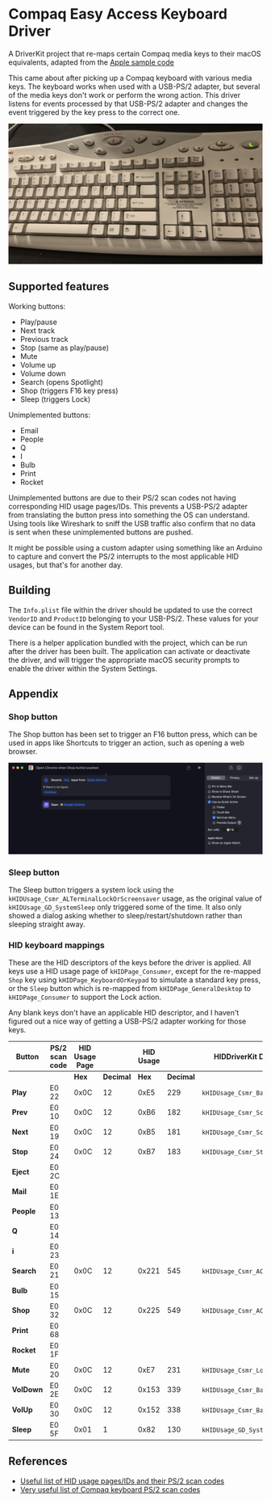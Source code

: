 # Compaq Easy Access Keyboard Driver

A DriverKit project that re-maps certain Compaq media keys to their macOS equivalents, adapted from the [Apple sample code](https://developer.apple.com/documentation/hiddriverkit/handling_keyboard_events_from_a_human_interface_device)

This came about after picking up a Compaq keyboard with various media keys. The keyboard works when used with a USB-PS/2 adapter, but several of the media keys don't work or perform the wrong action. This driver listens for events processed by that USB-PS/2 adapter and changes the event triggered by the key press to the correct one.

![Keyboard](img/compaq.jpg)

## Supported features

Working buttons:
- Play/pause
- Next track
- Previous track
- Stop (same as play/pause)
- Mute
- Volume up
- Volume down
- Search (opens Spotlight)
- Shop (triggers F16 key press)
- Sleep (triggers Lock)

Unimplemented buttons:
- Email 
- People 
- Q
- I
- Bulb
- Print
- Rocket

Unimplemented buttons are due to their PS/2 scan codes not having corresponding HID usage pages/IDs. This prevents a USB-PS/2 adapter from translating the button press into something the OS can understand. Using tools like Wireshark to sniff the USB traffic also confirm that no data is sent when these unimplemented buttons are pushed.

It might be possible using a custom adapter using something like an Arduino to capture and convert the PS/2 interrupts to the most applicable HID usages, but that's for another day.

## Building

The `Info.plist` file within the driver should be updated to use the correct `VendorID` and `ProductID` belonging to your USB-PS/2. These values for your device can be found in the System Report tool.

There is a helper application bundled with the project, which can be run after the driver has been built. The application can activate or deactivate the driver, and will trigger the appropriate macOS security prompts to enable the driver within the System Settings.

## Appendix

### Shop button

The Shop button has been set to trigger an F16 button press, which can be used in apps like Shortcuts to trigger an action, such as opening a web browser.

![Keyboard](img/shortcut.png)

### Sleep button

The Sleep button triggers a system lock using the `kHIDUsage_Csmr_ALTerminalLockOrScreensaver` usage, as the original value of `kHIDUsage_GD_SystemSleep` only triggered some of the time. It also only showed a dialog asking whether to sleep/restart/shutdown rather than sleeping straight away.

### HID keyboard mappings

These are the HID descriptors of the keys before the driver is applied. All keys use a HID usage page of `kHIDPage_Consumer`, except for the re-mapped `Shop` key using `kHIDPage_KeyboardOrKeypad` to simulate a standard key press, or the `Sleep` button which is re-mapped from `kHIDPage_GeneralDesktop` to `kHIDPage_Consumer` to support the Lock action.

Any blank keys don't have an applicable HID descriptor, and I haven't figured out a nice way of getting a USB-PS/2 adapter working for those keys.

| **Button**                 | **PS/2 scan code** | **HID Usage Page** |             | **HID Usage** |             | **HIDDriverKit Default Enum**      | **Compaq Driver Enum**           |
|----------------------------|--------------------|--------------------|-------------|---------------|-------------|------------------------------------|----------------------------------|
|                            |                    | **Hex**            | **Decimal** | **Hex**       | **Decimal** |                                    |                                  |
| **Play**                   | E0 22              | 0x0C               | 12          | 0xE5          | 229         | `kHIDUsage_Csmr_BassBoost`         | `kHIDUsage_Csmr_PlayOrPause`     |
| **Prev**                   | E0 10              | 0x0C               | 12          | 0xB6          | 182         | `kHIDUsage_Csmr_ScanPreviousTrack` | `kHIDUsage_Csmr_Rewind`          |
| **Next**                   | E0 19              | 0x0C               | 12          | 0xB5          | 181         | `kHIDUsage_Csmr_ScanNextTrack`     | `kHIDUsage_Csmr_FastForward`     |
| **Stop**                   | E0 24              | 0x0C               | 12          | 0xB7          | 183         | `kHIDUsage_Csmr_Stop`              | `kHIDUsage_Csmr_PlayOrPause`     |
| **Eject**                  | E0 2C              |                    |             |               |             |                                    |                                  |
| **Mail**                   | E0 1E              |                    |             |               |             |                                    |                                  |
| **People**                 | E0 13              |                    |             |               |             |                                    |                                  |
| **Q**                      | E0 14              |                    |             |               |             |                                    |                                  |
| **i**                      | E0 23              |                    |             |               |             |                                    |                                  |
| **Search**                 | E0 21              | 0x0C               | 12          | 0x221         | 545         | `kHIDUsage_Csmr_ACSearch`          | `kHIDUsage_Csmr_ACSearch`        |
| **Bulb**                   | E0 15              |                    |             |               |             |                                    |                                  |
| **Shop**                   | E0 32              | 0x0C               | 12          | 0x225         | 549         | `kHIDUsage_Csmr_ACForward`         | `kHIDUsage_KeyboardF16`          |
| **Print**                  | E0 68              |                    |             |               |             |                                    |                                  |
| **Rocket**                 | E0 1F              |                    |             |               |             |                                    |                                  |
| **Mute**                   | E0 20              | 0x0C               | 12          | 0xE7          | 231         | `kHIDUsage_Csmr_Loudness`          | `kHIDUsage_Csmr_Mute`            |
| **VolDown**                | E0 2E              | 0x0C               | 12          | 0x153         | 339         | `kHIDUsage_Csmr_BassDecrement`     | `kHIDUsage_Csmr_VolumeDecrement` |
| **VolUp**                  | E0 30              | 0x0C               | 12          | 0x152         | 338         | `kHIDUsage_Csmr_BassIncrement`     | `kHIDUsage_Csmr_VolumeIncrement` |
| **Sleep**                  | E0 5F              | 0x01               | 1           | 0x82          | 130         | `kHIDUsage_GD_SystemSleep`         | `kHIDUsage_Csmr_ALTerminalLockOrScreensaver`       |


## References

- [Useful list of HID usage pages/IDs and their PS/2 scan codes](https://download.microsoft.com/download/1/6/1/161ba512-40e2-4cc9-843a-923143f3456c/translate.pdf)
- [Very useful list of Compaq keyboard PS/2 scan codes](https://homepages.cwi.nl/~aeb/linux/kbd/scancodes-5.html)